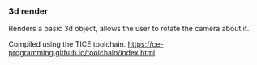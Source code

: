 ### 3d render

Renders a basic 3d object, allows the user to rotate the camera about it.

Compiled using the TICE toolchain.
https://ce-programming.github.io/toolchain/index.html
